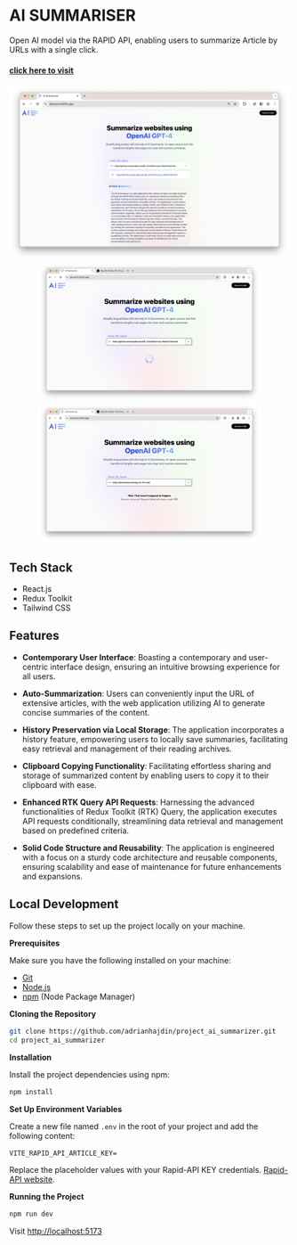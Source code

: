 # AI SUMMARISER

Open AI model via the RAPID API, enabling users to summarize Article by URLs with a single click.
#### [click here to visit](https://abouturl.netlify.app)

<div align="Center">
    <img src="/screenshots/img3.png" width="800px"</img>
    <img src="/screenshots/img2.png" width="400px"</img>
    <img src="/screenshots/img1.png" width="400px"</img>
</div>


## Tech Stack

- React.js
- Redux Toolkit
- Tailwind CSS

## Features

- **Contemporary User Interface**: Boasting a contemporary and user-centric interface design, ensuring an intuitive browsing experience for all users.
  
- **Auto-Summarization**: Users can conveniently input the URL of extensive articles, with the web application utilizing AI to generate concise summaries of the content.
  
- **History Preservation via Local Storage**: The application incorporates a history feature, empowering users to locally save summaries, facilitating easy retrieval and management of their reading archives.
  
- **Clipboard Copying Functionality**: Facilitating effortless sharing and storage of summarized content by enabling users to copy it to their clipboard with ease.
  
- **Enhanced RTK Query API Requests**: Harnessing the advanced functionalities of Redux Toolkit (RTK) Query, the application executes API requests conditionally, streamlining data retrieval and management based on predefined criteria.

- **Solid Code Structure and Reusability**: The application is engineered with a focus on a sturdy code architecture and reusable components, ensuring scalability and ease of maintenance for future enhancements and expansions.


## Local Development
Follow these steps to set up the project locally on your machine.

**Prerequisites**

Make sure you have the following installed on your machine:

- [Git](https://git-scm.com/)
- [Node.js](https://nodejs.org/en)
- [npm](https://www.npmjs.com/) (Node Package Manager)

**Cloning the Repository**

```bash
git clone https://github.com/adrianhajdin/project_ai_summarizer.git
cd project_ai_summarizer
```

**Installation**

Install the project dependencies using npm:

```bash
npm install
```

**Set Up Environment Variables**

Create a new file named `.env` in the root of your project and add the following content:

```env
VITE_RAPID_API_ARTICLE_KEY=
```

Replace the placeholder values with your Rapid-API KEY credentials. [Rapid-API website](https://rapidapi.com).

**Running the Project**

```bash
npm run dev
```
Visit [http://localhost:5173](http://localhost:5173)


